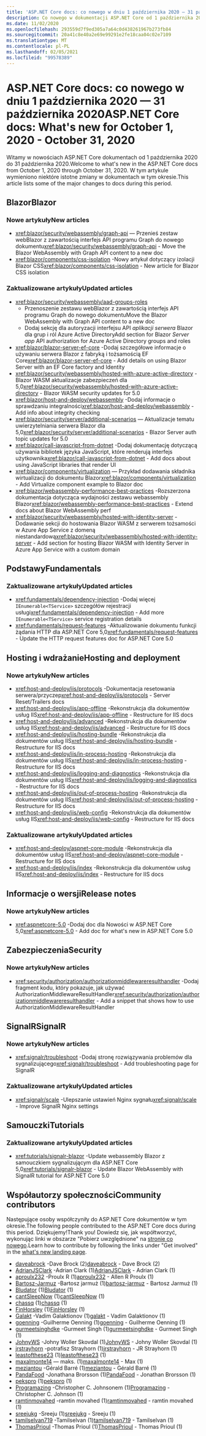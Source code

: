 ```yaml
---
title: 'ASP.NET Core docs: co nowego w dniu 1 października 2020 — 31 października 2020'
description: Co nowego w dokumentacji ASP.NET Core od 1 października 2020 – 31 października 2020.
ms.date: 11/02/2020
ms.openlocfilehash: 293559d7f9ed305a7a64c0d438261967b273fb84
ms.sourcegitcommit: 20a41c8e40a2e69e99291e2fe18caa04c02e7109
ms.translationtype: MT
ms.contentlocale: pl-PL
ms.lasthandoff: 02/05/2021
ms.locfileid: "99578389"
---
```

# <a name="aspnet-core-docs-whats-new-for-october-1-2020---october-31-2020"></a><span data-ttu-id="48b3a-103">ASP.NET Core docs: co nowego w dniu 1 października 2020 — 31 października 2020</span><span class="sxs-lookup"><span data-stu-id="48b3a-103">ASP.NET Core docs: What's new for October 1, 2020 - October 31, 2020</span></span>

<span data-ttu-id="48b3a-104">Witamy w nowościach ASP.NET Core dokumentach od 1 października 2020 do 31 października 2020.</span><span class="sxs-lookup"><span data-stu-id="48b3a-104">Welcome to what's new in the ASP.NET Core docs from October 1, 2020 through October 31, 2020.</span></span> <span data-ttu-id="48b3a-105">W tym artykule wymieniono niektóre istotne zmiany w dokumentach w tym okresie.</span><span class="sxs-lookup"><span data-stu-id="48b3a-105">This article lists some of the major changes to docs during this period.</span></span>

## <a name="blazor"></a><span data-ttu-id="48b3a-106">Blazor</span><span class="sxs-lookup"><span data-stu-id="48b3a-106">Blazor</span></span>

### <a name="new-articles"></a><span data-ttu-id="48b3a-107">Nowe artykuły</span><span class="sxs-lookup"><span data-stu-id="48b3a-107">New articles</span></span>

- <span data-ttu-id="48b3a-108"><xref:blazor/security/webassembly/graph-api> — Przenieś zestaw webBlazor z zawartością interfejs API programu Graph do nowego dokumentu</span><span class="sxs-lookup"><span data-stu-id="48b3a-108"><xref:blazor/security/webassembly/graph-api> - Move the Blazor WebAssembly with Graph API content to a new doc</span></span>
- <span data-ttu-id="48b3a-109"><xref:blazor/components/css-isolation> -Nowy artykuł dotyczący izolacji Blazor CSS</span><span class="sxs-lookup"><span data-stu-id="48b3a-109"><xref:blazor/components/css-isolation> - New article for Blazor CSS isolation</span></span>

### <a name="updated-articles"></a><span data-ttu-id="48b3a-110">Zaktualizowane artykuły</span><span class="sxs-lookup"><span data-stu-id="48b3a-110">Updated articles</span></span>

- <xref:blazor/security/webassembly/aad-groups-roles>
  - <span data-ttu-id="48b3a-111">Przenoszenie zestawu webBlazor z zawartością interfejs API programu Graph do nowego dokumentu</span><span class="sxs-lookup"><span data-stu-id="48b3a-111">Move the Blazor WebAssembly with Graph API content to a new doc</span></span>
  - <span data-ttu-id="48b3a-112">Dodaj sekcję dla autoryzacji interfejsu API *aplikacji serwera* Blazor dla grup i ról Azure Active Directory</span><span class="sxs-lookup"><span data-stu-id="48b3a-112">Add section for Blazor *Server app* API authorization for Azure Active Directory groups and roles</span></span>
- <span data-ttu-id="48b3a-113"><xref:blazor/blazor-server-ef-core> -Dodaj szczegółowe informacje o używaniu serwera Blazor z fabryką i tożsamością EF Core</span><span class="sxs-lookup"><span data-stu-id="48b3a-113"><xref:blazor/blazor-server-ef-core> - Add details on using Blazor Server with an EF Core factory and Identity</span></span>
- <span data-ttu-id="48b3a-114"><xref:blazor/security/webassembly/hosted-with-azure-active-directory> -Blazor WASM aktualizacje zabezpieczeń dla 5,0</span><span class="sxs-lookup"><span data-stu-id="48b3a-114"><xref:blazor/security/webassembly/hosted-with-azure-active-directory> - Blazor WASM security updates for 5.0</span></span>
- <span data-ttu-id="48b3a-115"><xref:blazor/host-and-deploy/webassembly> -Dodaj informacje o sprawdzaniu integralności</span><span class="sxs-lookup"><span data-stu-id="48b3a-115"><xref:blazor/host-and-deploy/webassembly> - Add info about integrity checking</span></span>
- <span data-ttu-id="48b3a-116"><xref:blazor/security/server/additional-scenarios> — Aktualizacje tematu uwierzytelniania serwera Blazor dla 5,0</span><span class="sxs-lookup"><span data-stu-id="48b3a-116"><xref:blazor/security/server/additional-scenarios> - Blazor Server auth topic updates for 5.0</span></span>
- <span data-ttu-id="48b3a-117"><xref:blazor/call-javascript-from-dotnet> -Dodaj dokumentację dotyczącą używania bibliotek języka JavaScript, które renderują interfejs użytkownika</span><span class="sxs-lookup"><span data-stu-id="48b3a-117"><xref:blazor/call-javascript-from-dotnet> - Add docs about using JavaScript libraries that render UI</span></span>
- <span data-ttu-id="48b3a-118"><xref:blazor/components/virtualization> — Przykład dodawania składnika wirtualizacji do dokumentu Blazor</span><span class="sxs-lookup"><span data-stu-id="48b3a-118"><xref:blazor/components/virtualization> - Add Virtualize component example to Blazor doc</span></span>
- <span data-ttu-id="48b3a-119"><xref:blazor/webassembly-performance-best-practices> -Rozszerzona dokumentacja dotycząca wydajności zestawu webassembly Blazor</span><span class="sxs-lookup"><span data-stu-id="48b3a-119"><xref:blazor/webassembly-performance-best-practices> - Extend docs about Blazor WebAssembly perf</span></span>
- <span data-ttu-id="48b3a-120"><xref:blazor/security/webassembly/hosted-with-identity-server> -Dodawanie sekcji do hostowania Blazor WASM z serwerem tożsamości w Azure App Service z domeną niestandardową</span><span class="sxs-lookup"><span data-stu-id="48b3a-120"><xref:blazor/security/webassembly/hosted-with-identity-server> - Add section for hosting Blazor WASM with Identity Server in Azure App Service with a custom domain</span></span>

## <a name="fundamentals"></a><span data-ttu-id="48b3a-121">Podstawy</span><span class="sxs-lookup"><span data-stu-id="48b3a-121">Fundamentals</span></span>

### <a name="updated-articles"></a><span data-ttu-id="48b3a-122">Zaktualizowane artykuły</span><span class="sxs-lookup"><span data-stu-id="48b3a-122">Updated articles</span></span>

- <span data-ttu-id="48b3a-123"><xref:fundamentals/dependency-injection> -Dodaj więcej `IEnumerable<TService>` szczegółów rejestracji usługi</span><span class="sxs-lookup"><span data-stu-id="48b3a-123"><xref:fundamentals/dependency-injection> - Add more `IEnumerable<TService>` service registration details</span></span>
- <span data-ttu-id="48b3a-124"><xref:fundamentals/request-features> -Aktualizowanie dokumentu funkcji żądania HTTP dla ASP.NET Core 5,0</span><span class="sxs-lookup"><span data-stu-id="48b3a-124"><xref:fundamentals/request-features> - Update the HTTP request features doc for ASP.NET Core 5.0</span></span>

## <a name="hosting-and-deployment"></a><span data-ttu-id="48b3a-125">Hosting i wdrażanie</span><span class="sxs-lookup"><span data-stu-id="48b3a-125">Hosting and deployment</span></span>

### <a name="new-articles"></a><span data-ttu-id="48b3a-126">Nowe artykuły</span><span class="sxs-lookup"><span data-stu-id="48b3a-126">New articles</span></span>

- <span data-ttu-id="48b3a-127"><xref:host-and-deploy/iis/protocols> -Dokumentacja resetowania serwera/przyczep</span><span class="sxs-lookup"><span data-stu-id="48b3a-127"><xref:host-and-deploy/iis/protocols> - Server Reset/Trailers docs</span></span>
- <span data-ttu-id="48b3a-128"><xref:host-and-deploy/iis/app-offline> -Rekonstrukcja dla dokumentów usług IIS</span><span class="sxs-lookup"><span data-stu-id="48b3a-128"><xref:host-and-deploy/iis/app-offline> - Restructure for IIS docs</span></span>
- <span data-ttu-id="48b3a-129"><xref:host-and-deploy/iis/advanced> -Rekonstrukcja dla dokumentów usług IIS</span><span class="sxs-lookup"><span data-stu-id="48b3a-129"><xref:host-and-deploy/iis/advanced> - Restructure for IIS docs</span></span>
- <span data-ttu-id="48b3a-130"><xref:host-and-deploy/iis/hosting-bundle> -Rekonstrukcja dla dokumentów usług IIS</span><span class="sxs-lookup"><span data-stu-id="48b3a-130"><xref:host-and-deploy/iis/hosting-bundle> - Restructure for IIS docs</span></span>
- <span data-ttu-id="48b3a-131"><xref:host-and-deploy/iis/in-process-hosting> -Rekonstrukcja dla dokumentów usług IIS</span><span class="sxs-lookup"><span data-stu-id="48b3a-131"><xref:host-and-deploy/iis/in-process-hosting> - Restructure for IIS docs</span></span>
- <span data-ttu-id="48b3a-132"><xref:host-and-deploy/iis/logging-and-diagnostics> -Rekonstrukcja dla dokumentów usług IIS</span><span class="sxs-lookup"><span data-stu-id="48b3a-132"><xref:host-and-deploy/iis/logging-and-diagnostics> - Restructure for IIS docs</span></span>
- <span data-ttu-id="48b3a-133"><xref:host-and-deploy/iis/out-of-process-hosting> -Rekonstrukcja dla dokumentów usług IIS</span><span class="sxs-lookup"><span data-stu-id="48b3a-133"><xref:host-and-deploy/iis/out-of-process-hosting> - Restructure for IIS docs</span></span>
- <span data-ttu-id="48b3a-134"><xref:host-and-deploy/iis/web-config> -Rekonstrukcja dla dokumentów usług IIS</span><span class="sxs-lookup"><span data-stu-id="48b3a-134"><xref:host-and-deploy/iis/web-config> - Restructure for IIS docs</span></span>

### <a name="updated-articles"></a><span data-ttu-id="48b3a-135">Zaktualizowane artykuły</span><span class="sxs-lookup"><span data-stu-id="48b3a-135">Updated articles</span></span>

- <span data-ttu-id="48b3a-136"><xref:host-and-deploy/aspnet-core-module> -Rekonstrukcja dla dokumentów usług IIS</span><span class="sxs-lookup"><span data-stu-id="48b3a-136"><xref:host-and-deploy/aspnet-core-module> - Restructure for IIS docs</span></span>
- <span data-ttu-id="48b3a-137"><xref:host-and-deploy/iis/index> -Rekonstrukcja dla dokumentów usług IIS</span><span class="sxs-lookup"><span data-stu-id="48b3a-137"><xref:host-and-deploy/iis/index> - Restructure for IIS docs</span></span>

## <a name="release-notes"></a><span data-ttu-id="48b3a-138">Informacje o wersji</span><span class="sxs-lookup"><span data-stu-id="48b3a-138">Release notes</span></span>

### <a name="new-articles"></a><span data-ttu-id="48b3a-139">Nowe artykuły</span><span class="sxs-lookup"><span data-stu-id="48b3a-139">New articles</span></span>

- <span data-ttu-id="48b3a-140"><xref:aspnetcore-5.0> -Dodaj doc dla Nowości w ASP.NET Core 5,0</span><span class="sxs-lookup"><span data-stu-id="48b3a-140"><xref:aspnetcore-5.0> - Add doc for what's new in ASP.NET Core 5.0</span></span>

## <a name="security"></a><span data-ttu-id="48b3a-141">Zabezpieczenia</span><span class="sxs-lookup"><span data-stu-id="48b3a-141">Security</span></span>

### <a name="new-articles"></a><span data-ttu-id="48b3a-142">Nowe artykuły</span><span class="sxs-lookup"><span data-stu-id="48b3a-142">New articles</span></span>

- <span data-ttu-id="48b3a-143"><xref:security/authorization/authorizationmiddlewareresulthandler> -Dodaj fragment kodu, który pokazuje, jak używać AuthorizationMiddlewareResultHandler</span><span class="sxs-lookup"><span data-stu-id="48b3a-143"><xref:security/authorization/authorizationmiddlewareresulthandler> - Add a snippet that shows how to use AuthorizationMiddlewareResultHandler</span></span>

## <a name="signalr"></a><span data-ttu-id="48b3a-144">SignalR</span><span class="sxs-lookup"><span data-stu-id="48b3a-144">SignalR</span></span>

### <a name="new-articles"></a><span data-ttu-id="48b3a-145">Nowe artykuły</span><span class="sxs-lookup"><span data-stu-id="48b3a-145">New articles</span></span>

- <span data-ttu-id="48b3a-146"><xref:signalr/troubleshoot> -Dodaj stronę rozwiązywania problemów dla sygnalizującego</span><span class="sxs-lookup"><span data-stu-id="48b3a-146"><xref:signalr/troubleshoot> - Add troubleshooting page for SignalR</span></span>

### <a name="updated-articles"></a><span data-ttu-id="48b3a-147">Zaktualizowane artykuły</span><span class="sxs-lookup"><span data-stu-id="48b3a-147">Updated articles</span></span>

- <span data-ttu-id="48b3a-148"><xref:signalr/scale> -Ulepszanie ustawień Nginx sygnału</span><span class="sxs-lookup"><span data-stu-id="48b3a-148"><xref:signalr/scale> - Improve SignalR Nginx settings</span></span>

## <a name="tutorials"></a><span data-ttu-id="48b3a-149">Samouczki</span><span class="sxs-lookup"><span data-stu-id="48b3a-149">Tutorials</span></span>

### <a name="updated-articles"></a><span data-ttu-id="48b3a-150">Zaktualizowane artykuły</span><span class="sxs-lookup"><span data-stu-id="48b3a-150">Updated articles</span></span>

- <span data-ttu-id="48b3a-151"><xref:tutorials/signalr-blazor> -Update webassembly Blazor z samouczkiem sygnalizującym dla ASP.NET Core 5,0</span><span class="sxs-lookup"><span data-stu-id="48b3a-151"><xref:tutorials/signalr-blazor> - Update Blazor WebAssembly with SignalR tutorial for ASP.NET Core 5.0</span></span>

## <a name="community-contributors"></a><span data-ttu-id="48b3a-152">Współautorzy społeczności</span><span class="sxs-lookup"><span data-stu-id="48b3a-152">Community contributors</span></span>

<span data-ttu-id="48b3a-153">Następujące osoby współczyniły do ASP.NET Core dokumentów w tym okresie.</span><span class="sxs-lookup"><span data-stu-id="48b3a-153">The following people contributed to the ASP.NET Core docs during this period.</span></span> <span data-ttu-id="48b3a-154">Dziękujemy!</span><span class="sxs-lookup"><span data-stu-id="48b3a-154">Thank you!</span></span> <span data-ttu-id="48b3a-155">Dowiedz się, jak współtworzyć, wykonując linki w obszarze "Pobierz uwzględnione" na [stronie co nowego](index.yml).</span><span class="sxs-lookup"><span data-stu-id="48b3a-155">Learn how to contribute by following the links under "Get involved" in the [what's new landing page](index.yml).</span></span>

- <span data-ttu-id="48b3a-156">[daveabrock](https://github.com/daveabrock) -Dave Brock (2)</span><span class="sxs-lookup"><span data-stu-id="48b3a-156">[daveabrock](https://github.com/daveabrock) - Dave Brock (2)</span></span>
- <span data-ttu-id="48b3a-157">[AdrianJSClark](https://github.com/AdrianJSClark) -Adrian Clark (1)</span><span class="sxs-lookup"><span data-stu-id="48b3a-157">[AdrianJSClark](https://github.com/AdrianJSClark) - Adrian Clark (1)</span></span>
- <span data-ttu-id="48b3a-158">[aproulx232](https://github.com/aproulx232) -Proulx R (1)</span><span class="sxs-lookup"><span data-stu-id="48b3a-158">[aproulx232](https://github.com/aproulx232) - Allen R Proulx (1)</span></span>
- <span data-ttu-id="48b3a-159">[Bartosz-Jarmuz](https://github.com/bartosz-jarmuz) -Bartosz jarmuż (1)</span><span class="sxs-lookup"><span data-stu-id="48b3a-159">[bartosz-jarmuz](https://github.com/bartosz-jarmuz) - Bartosz Jarmuż (1)</span></span>
- <span data-ttu-id="48b3a-160">[Bludator](https://github.com/Bludator) (1)</span><span class="sxs-lookup"><span data-stu-id="48b3a-160">[Bludator](https://github.com/Bludator) (1)</span></span>
- <span data-ttu-id="48b3a-161">[cantSleepNow](https://github.com/cantSleepNow) (1)</span><span class="sxs-lookup"><span data-stu-id="48b3a-161">[cantSleepNow](https://github.com/cantSleepNow) (1)</span></span>
- <span data-ttu-id="48b3a-162">[chassq](https://github.com/chassq) (1)</span><span class="sxs-lookup"><span data-stu-id="48b3a-162">[chassq](https://github.com/chassq) (1)</span></span>
- <span data-ttu-id="48b3a-163">[FinHorsley](https://github.com/FinHorsley) (1)</span><span class="sxs-lookup"><span data-stu-id="48b3a-163">[FinHorsley](https://github.com/FinHorsley) (1)</span></span>
- <span data-ttu-id="48b3a-164">[Galakt](https://github.com/galakt) -Vadim Galaktionov (1)</span><span class="sxs-lookup"><span data-stu-id="48b3a-164">[galakt](https://github.com/galakt) - Vadim Galaktionov (1)</span></span>
- <span data-ttu-id="48b3a-165">[goenning](https://github.com/goenning) -Guilherme Oenning (1)</span><span class="sxs-lookup"><span data-stu-id="48b3a-165">[goenning](https://github.com/goenning) - Guilherme Oenning (1)</span></span>
- <span data-ttu-id="48b3a-166">[gurmeetsinghdke](https://github.com/gurmeetsinghdke) -Gurmeet Singh (1)</span><span class="sxs-lookup"><span data-stu-id="48b3a-166">[gurmeetsinghdke](https://github.com/gurmeetsinghdke) - Gurmeet Singh (1)</span></span>
- <span data-ttu-id="48b3a-167">[JohnyWS](https://github.com/JohnyWS) -Johny Woller Skovdal (1)</span><span class="sxs-lookup"><span data-stu-id="48b3a-167">[JohnyWS](https://github.com/JohnyWS) - Johny Woller Skovdal (1)</span></span>
- <span data-ttu-id="48b3a-168">[jrstrayhorn](https://github.com/jrstrayhorn) -potrafisz Strayhorn (1)</span><span class="sxs-lookup"><span data-stu-id="48b3a-168">[jrstrayhorn](https://github.com/jrstrayhorn) - JR Strayhorn (1)</span></span>
- <span data-ttu-id="48b3a-169">[leastofthese23](https://github.com/leastofthese23) (1)</span><span class="sxs-lookup"><span data-stu-id="48b3a-169">[leastofthese23](https://github.com/leastofthese23) (1)</span></span>
- <span data-ttu-id="48b3a-170">[maxalmonte14](https://github.com/maxalmonte14) — maks. (1)</span><span class="sxs-lookup"><span data-stu-id="48b3a-170">[maxalmonte14](https://github.com/maxalmonte14) - Max (1)</span></span>
- <span data-ttu-id="48b3a-171">[meziantou](https://github.com/meziantou) -Gérald Barré (1)</span><span class="sxs-lookup"><span data-stu-id="48b3a-171">[meziantou](https://github.com/meziantou) - Gérald Barré (1)</span></span>
- <span data-ttu-id="48b3a-172">[PandaFood](https://github.com/PandaFood) -Jonathana Brorsson (1)</span><span class="sxs-lookup"><span data-stu-id="48b3a-172">[PandaFood](https://github.com/PandaFood) - Jonathan Brorsson (1)</span></span>
- <span data-ttu-id="48b3a-173">[pekspro](https://github.com/pekspro) (1)</span><span class="sxs-lookup"><span data-stu-id="48b3a-173">[pekspro](https://github.com/pekspro) (1)</span></span>
- <span data-ttu-id="48b3a-174">[Programazing](https://github.com/Programazing) -Christopher C. Johnsonem (1)</span><span class="sxs-lookup"><span data-stu-id="48b3a-174">[Programazing](https://github.com/Programazing) - Christopher C. Johnson (1)</span></span>
- <span data-ttu-id="48b3a-175">[ramtinmovahed](https://github.com/ramtinmovahed) -ramtin movahed (1)</span><span class="sxs-lookup"><span data-stu-id="48b3a-175">[ramtinmovahed](https://github.com/ramtinmovahed) - ramtin movahed (1)</span></span>
- <span data-ttu-id="48b3a-176">[sreejukg](https://github.com/sreejukg) -Sreeju (1)</span><span class="sxs-lookup"><span data-stu-id="48b3a-176">[sreejukg](https://github.com/sreejukg) - Sreeju (1)</span></span>
- <span data-ttu-id="48b3a-177">[tamilselvan719](https://github.com/tamilselvan719) -Tamilselvan (1)</span><span class="sxs-lookup"><span data-stu-id="48b3a-177">[tamilselvan719](https://github.com/tamilselvan719) - Tamilselvan (1)</span></span>
- <span data-ttu-id="48b3a-178">[ThomasPrioul](https://github.com/ThomasPrioul) -Thomas Prioul (1)</span><span class="sxs-lookup"><span data-stu-id="48b3a-178">[ThomasPrioul](https://github.com/ThomasPrioul) - Thomas Prioul (1)</span></span>
